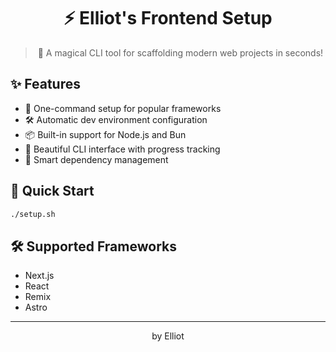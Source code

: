 <div align="center">

# ⚡ Elliot's Frontend Setup

> 🚀 A magical CLI tool for scaffolding modern web projects in seconds!

</div>

## ✨ Features

- 🎯 One-command setup for popular frameworks
- 🛠️ Automatic dev environment configuration
- 📦 Built-in support for Node.js and Bun
- 🎨 Beautiful CLI interface with progress tracking
- 🔄 Smart dependency management

## 🚀 Quick Start

```bash
./setup.sh
```

## 🛠️ Supported Frameworks

- Next.js
- React
- Remix
- Astro

---

<div align="center">
by Elliot
</div>
